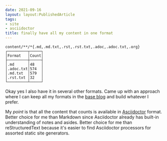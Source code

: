 ```yaml
---
date: 2021-09-16
layout: layout:PublishedArticle
tags:
- site
- asciidoctor
title: finally have all my content in one format
---
```


```
content/**/*{.md,.md.txt,.rst,.rst.txt,.adoc,.adoc.txt,.org}
┌─────────┬─────┐
│Format   │Count│
├─────────┼─────┤
│.md      │48   │
│.adoc.txt│574  │
│.md.txt  │579  │
│.rst.txt │32   │
└─────────┴─────┘
```

[base blog]: /note/2021/08/pared-down-to-the-base-blog/

Okay yes I also have it in several other formats. Came up with an approach where
I can keep all my formats in the [base blog][] and build whatever I prefer.

[adoc]: https://asciidoctor.org

My _point_ is that all the content that counts is available in 
[Asciidoctor][adoc] format. Better choice for me than Markdown since Asciidoctor
already has built-in understanding of notes and asides. Better choice for me
than reStructuredText because it's easier to find Asciidoctor processors for assorted static site generators.